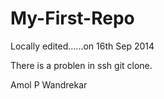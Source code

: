 My-First-Repo
=============

Locally edited......on 16th Sep 2014

There is a problen in ssh git clone.

Amol P Wandrekar
